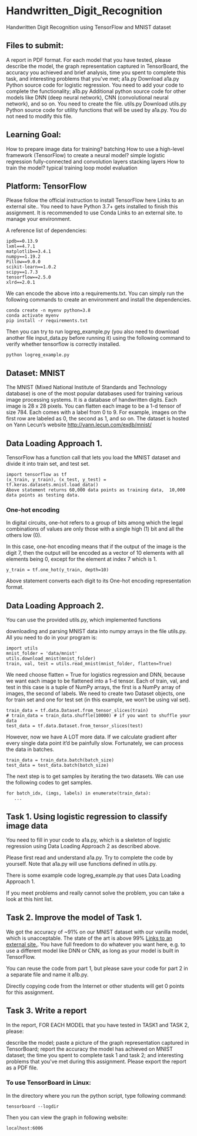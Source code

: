 # Handwritten_Digit_Recognition
Handwritten Digit Recognition using TensorFlow and MNIST dataset

## Files to submit:
A report in PDF format. For each model that you have tested, please describe the model, the graph representation captured in TensorBoard, the accuracy you achieved and brief analysis, time you spent to complete this task, and interesting problems that you've met;
a1a.py Download a1a.py Python source code for logistic regression.  You need to add your code to complete the functionality;
a1b.py  Additional python source code for other models like DNN (deep neural network), CNN (convolutional neural network), and so on. You need to create the file.
utils.py Download utils.py Python source code for utility functions that will be used by a1a.py.  You do not need to modify this file.

## Learning Goal:
How to prepare image data for training?
batching
How to use a high-level framework (TensorFlow) to create a neural model?
simple logistic regression
fully-connected and convolution layers
stacking layers
How to train the model?
typical training loop
model evaluation

## Platform: TensorFlow
Please follow the official instruction to install TensorFlow here Links to an external site.. You need to have Python 3.7+ gets installed to finish this assignment. It is recommended to use Conda Links to an external site. to manage your environment. 

A reference list of dependencies:
~~~
ipdb==0.13.9
lxml==4.7.1
matplotlib==3.4.1
numpy==1.19.2
Pillow==9.0.0
scikit-learn==1.0.2
scipy==1.7.3
tensorflow==2.5.0
xlrd==2.0.1
~~~
We can encode the above into a requirements.txt. You can simply run the following commands to create an environment and install the dependencies.
~~~
conda create -n myenv python=3.8
conda activate myenv
pip install -r requirements.txt
~~~
Then you can try to run logreg_example.py (you also need to download another file input_data.py before running it) using the following command to verify whether tensorflow is correctly installed.
~~~
python logreg_example.py
~~~

## Dataset: MNIST
The MNIST (Mixed National Institute of Standards and Technology database) is one of the most popular databases used for training various image processing systems. It is a database of handwritten digits.
Each image is 28 x 28 pixels. You can flatten each image to be a 1-d tensor of size 784. Each comes with a label from 0 to 9. For example, images on the first row are labeled as 0, the second as 1, and so on. The dataset is hosted on Yann Lecun’s website http://yann.lecun.com/exdb/mnist/

## Data Loading Approach 1.
TensorFlow has a function call that lets you load the MNIST dataset and divide it into train set, and test set.
~~~
import tensorflow as tf
(x_train, y_train), (x_test, y_test) = tf.keras.datasets.mnist.load_data()
Above statement returns 60,000 data points as training data,  10,000 data points as testing data.
~~~
### One-hot encoding
In digital circuits, one-hot refers to a group of bits among which the legal combinations of values are only those with a single high (1) bit and all the others low (0).

In this case, one-hot encoding means that if the output of the image is the digit 7, then the output will be encoded as a vector of 10 elements with all elements being 0, except for the element at index 7 which is 1.
~~~
y_train = tf.one_hot(y_train, depth=10)
~~~
Above statement converts each digit to its One-hot encoding representation format.

## Data Loading Approach 2.
You can use the provided utils.py, which implemented functions

downloading and parsing MNIST data into numpy arrays in the file utils.py. All you need to do in your program is: 
~~~
import utils
mnist_folder = 'data/mnist'
utils.download_mnist(mnist_folder)
train, val, test = utils.read_mnist(mnist_folder, flatten=True)
~~~
We need choose flatten = True for logistics regression and DNN, because we want each image to be flattened into a 1-d tensor. Each of train, val, and test in this case is a tuple of NumPy arrays, the first is a NumPy array of images, the second of labels. We need to create two Dataset objects, one for train set and one for test set (in this example, we won’t be using val set). 
~~~
train_data = tf.data.Dataset.from_tensor_slices(train)
# train_data = train_data.shuffle(10000) # if you want to shuffle your data
test_data = tf.data.Dataset.from_tensor_slices(test)
~~~
However, now we have A LOT more data. If we calculate gradient after every single data point it’d be painfully slow. Fortunately, we can process the data in batches. 
~~~
train_data = train_data.batch(batch_size)
test_data = test_data.batch(batch_size)
~~~
The next step is to get samples by iterating the two datasets. We can use the following codes to get samples.
~~~
for batch_idx, (imgs, labels) in enumerate(train_data):
   ...
~~~
## Task 1.  Using logistic regression to classify image data

You need to fill in your code to a1a.py, which is a skeleton of logistic regression using Data Loading Approach 2 as described above.

Please first read and understand a1a.py. Try to complete the code by yourself. Note that a1a.py will use functions defined in utils.py.

There is some example code logreg_example.py that uses Data Loading Approach 1.

If you meet problems and really cannot solve the problem, you can take a look at this hint list. 


## Task 2.  Improve the model of Task 1.
We got the accuracy of ~91% on our MNIST dataset with our vanilla model, which is unacceptable. The state of the art is above 99% [Links to an external site.](http://rodrigob.github.io/are_we_there_yet/build/classification_datasets_results.html). You have full freedom to do whatever you want here, e.g. to use a different model like DNN or CNN, as long as your model is built in TensorFlow. 

You can reuse the code from part 1, but please save your code for part 2 in a separate file and name it a1b.py. 

Directly copying code from the Internet or other students will get 0 points for this assignment.

## Task 3.  Write a report
In the report, FOR EACH MODEL that you have tested in TASK1 and TASK 2, please:

describe the model;
paste a picture of the graph representation captured in TensorBoard; report the accuracy the model has achieved on MNIST dataset;
the time you spent to complete task 1 and task 2;
and interesting problems that you've met during this assignment.
Please export the report as a PDF file.

### To use TensorBoard in Linux: 
In the directory where you run the python script, type following command:
~~~
tensorboard --logdir
~~~
Then you can view the graph in following website:
~~~
localhost:6006
~~~
